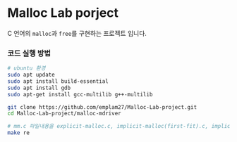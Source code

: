 # Malloc Lab porject

C 언어의 `malloc`과 `free`를 구현하는 프로젝트 입니다.


### 코드 실행 방법

```bash
# ubuntu 환경
sudo apt update
sudo apt install build-essential
sudo apt install gdb
sudo apt-get install gcc-multilib g++-multilib

git clone https://github.com/emplam27/Malloc-Lab-project.git
cd Malloc-Lab-project/malloc-mdriver

# mm.c 파일내용을 explicit-malloc.c, implicit-malloc(first-fit).c, implicit-malloc(next-fit).c로 수정
make re
```
